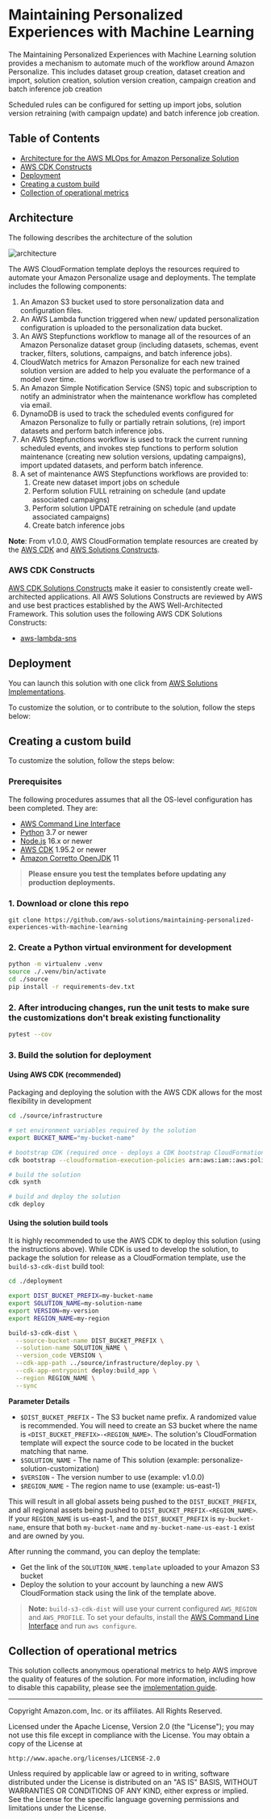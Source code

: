 # Maintaining Personalized Experiences with Machine Learning
The Maintaining Personalized Experiences with Machine Learning solution provides a mechanism to automate much of the 
workflow around Amazon Personalize. This includes dataset group creation, dataset creation and import, solution 
creation, solution version creation, campaign creation and batch inference job creation

Scheduled rules can be configured for setting up import jobs, solution version retraining (with campaign update) and
batch inference job creation.

## Table of Contents

- [Architecture for the AWS MLOps for Amazon Personalize Solution](#architecture)
- [AWS CDK Constructs](#aws-cdk-constructs)
- [Deployment](#deployment)
- [Creating a custom build](#creating-a-custom-build)
- [Collection of operational metrics](#collection-of-operational-metrics)

## Architecture 

The following describes the architecture of the solution

![architecture](source/images/solution-architecture.jpg)

The AWS CloudFormation template deploys the resources required to automate your Amazon Personalize usage and deployments.
The template includes the following components:

1. An Amazon S3 bucket used to store personalization data and configuration files.
2. An AWS Lambda function triggered when new/ updated personalization configuration is uploaded to the personalization data bucket.
3. An AWS Stepfunctions workflow to manage all of the resources of an Amazon Personalize dataset group (including datasets, schemas, event tracker, filters, solutions, campaigns, and batch inference jobs).
4. CloudWatch metrics for Amazon Personalize for each new trained solution version are added to help you evaluate the performance of a model over time.
5. An Amazon Simple Notification Service (SNS) topic and subscription to notify an administrator when the maintenance workflow has completed via email. 
6. DynamoDB is used to track the scheduled events configured for Amazon Personalize to fully or partially retrain solutions, (re) import datasets and perform batch inference jobs.
7. An AWS Stepfunctions workflow is used to track the current running scheduled events, and invokes step functions to perform solution maintenance (creating new solution versions, updating campaigns), import updated datasets, and perform batch inference.
8. A set of maintenance AWS Stepfunctions workflows are provided to:
    1. Create new dataset import jobs on schedule 
    2. Perform solution FULL retraining on schedule (and update associated campaigns)
    3. Perform solution UPDATE retraining on schedule (and update associated campaigns)
    4. Create batch inference jobs


**Note**: From v1.0.0, AWS CloudFormation template resources are created by the [AWS CDK](https://aws.amazon.com/cdk/) 
and [AWS Solutions Constructs](https://aws.amazon.com/solutions/constructs/). 

### AWS CDK Constructs 

[AWS CDK Solutions Constructs](https://aws.amazon.com/solutions/constructs/) make it easier to consistently create
well-architected applications. All AWS Solutions Constructs are reviewed by AWS and use best practices established by 
the AWS Well-Architected Framework. This solution uses the following AWS CDK Solutions Constructs: 

- [aws-lambda-sns](https://docs.aws.amazon.com/solutions/latest/constructs/aws-lambda-sns.html)

## Deployment

You can launch this solution with one click from [AWS Solutions Implementations](https://aws.amazon.com/solutions/implementations/maintaining-personalized-experiences-with-ml). 

To customize the solution, or to contribute to the solution, follow the steps below:

## Creating a custom build 
To customize the solution, follow the steps below: 

### Prerequisites
The following procedures assumes that all the OS-level configuration has been completed. They are:

* [AWS Command Line Interface](https://aws.amazon.com/cli/)
* [Python](https://www.python.org/) 3.7 or newer
* [Node.js](https://nodejs.org/en/) 16.x or newer 
* [AWS CDK](https://aws.amazon.com/cdk/) 1.95.2 or newer 
* [Amazon Corretto OpenJDK](https://docs.aws.amazon.com/corretto/) 11 

> **Please ensure you test the templates before updating any production deployments.**

### 1. Download or clone this repo
```
git clone https://github.com/aws-solutions/maintaining-personalized-experiences-with-machine-learning
```

### 2. Create a Python virtual environment for development 
```bash 
python -m virtualenv .venv 
source ./.venv/bin/activate 
cd ./source 
pip install -r requirements-dev.txt 
```

### 2. After introducing changes, run the unit tests to make sure the customizations don't break existing functionality
```bash
pytest --cov 
```

### 3. Build the solution for deployment

#### Using AWS CDK (recommended) 
Packaging and deploying the solution with the AWS CDK allows for the most flexibility in development
```bash 
cd ./source/infrastructure 

# set environment variables required by the solution
export BUCKET_NAME="my-bucket-name"

# bootstrap CDK (required once - deploys a CDK bootstrap CloudFormation stack for assets)  
cdk bootstrap --cloudformation-execution-policies arn:aws:iam::aws:policy/AdministratorAccess

# build the solution 
cdk synth

# build and deploy the solution 
cdk deploy
```

#### Using the solution build tools 
It is highly recommended to use the AWS CDK to deploy this solution (using the instructions above). While CDK is used to
develop the solution, to package the solution for release as a CloudFormation template, use the `build-s3-cdk-dist`
build tool: 

```bash
cd ./deployment

export DIST_BUCKET_PREFIX=my-bucket-name  
export SOLUTION_NAME=my-solution-name  
export VERSION=my-version  
export REGION_NAME=my-region

build-s3-cdk-dist \
  --source-bucket-name DIST_BUCKET_PREFIX \
  --solution-name SOLUTION_NAME \
  --version_code VERSION \
  --cdk-app-path ../source/infrastructure/deploy.py \
  --cdk-app-entrypoint deploy:build_app \
  --region REGION_NAME \
  --sync
```

**Parameter Details**
- `$DIST_BUCKET_PREFIX` - The S3 bucket name prefix. A randomized value is recommended. You will need to create an 
  S3 bucket where the name is `<DIST_BUCKET_PREFIX>-<REGION_NAME>`. The solution's CloudFormation template will expect the
  source code to be located in the bucket matching that name.
- `$SOLUTION_NAME` - The name of This solution (example: personalize-solution-customization)
- `$VERSION` - The version number to use (example: v1.0.0)
- `$REGION_NAME` - The region name to use (example: us-east-1)

This will result in all global assets being pushed to the `DIST_BUCKET_PREFIX`, and all regional assets being pushed to 
`DIST_BUCKET_PREFIX-<REGION_NAME>`. If your `REGION_NAME` is us-east-1, and the `DIST_BUCKET_PREFIX` is
`my-bucket-name`, ensure that both `my-bucket-name` and `my-bucket-name-us-east-1` exist and are owned by you. 

After running the command, you can deploy the template:

* Get the link of the `SOLUTION_NAME.template` uploaded to your Amazon S3 bucket
* Deploy the solution to your account by launching a new AWS CloudFormation stack using the link of the template above.

> **Note:** `build-s3-cdk-dist` will use your current configured `AWS_REGION` and `AWS_PROFILE`. To set your defaults,
> install the [AWS Command Line Interface](https://aws.amazon.com/cli/) and run `aws configure`.

## Collection of operational metrics
This solution collects anonymous operational metrics to help AWS improve the quality of features of the solution.
For more information, including how to disable this capability, please see the [implementation guide](https://aws.amazon.com/solutions/implementations/maintaining-personalized-experiences-with-ml).
 
***

Copyright Amazon.com, Inc. or its affiliates. All Rights Reserved.

Licensed under the Apache License, Version 2.0 (the "License");
you may not use this file except in compliance with the License.
You may obtain a copy of the License at

    http://www.apache.org/licenses/LICENSE-2.0

Unless required by applicable law or agreed to in writing, software
distributed under the License is distributed on an "AS IS" BASIS,
WITHOUT WARRANTIES OR CONDITIONS OF ANY KIND, either express or implied.
See the License for the specific language governing permissions and
limitations under the License.